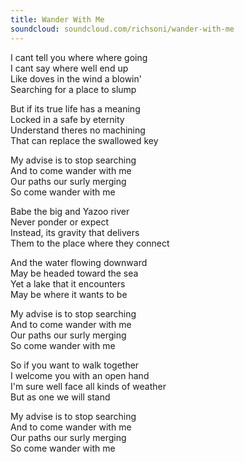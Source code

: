 ```yaml
---
title: Wander With Me
soundcloud: soundcloud.com/richsoni/wander-with-me
---
```


I cant tell you where where going  
I cant say where well end up  
Like doves in the wind a blowin'  
Searching for a place to slump  

But if its true life has a meaning  
Locked in a safe by eternity  
Understand theres no machining  
That can replace the swallowed key  

My advise is to stop searching  
And to come wander with me  
Our paths our surly merging  
So come wander with me  

Babe the big and Yazoo river  
Never ponder or expect  
Instead, its gravity that delivers  
Them to the place where they connect  

And the water flowing downward  
May be headed toward the sea  
Yet a lake that it encounters  
May be where it wants to be  

My advise is to stop searching  
And to come wander with me  
Our paths our surly merging  
So come wander with me  

So if you want to walk together  
I welcome you with an open hand  
I'm sure well face all kinds of weather  
But as one we will stand  

My advise is to stop searching  
And to come wander with me  
Our paths our surly merging  
So come wander with me  

